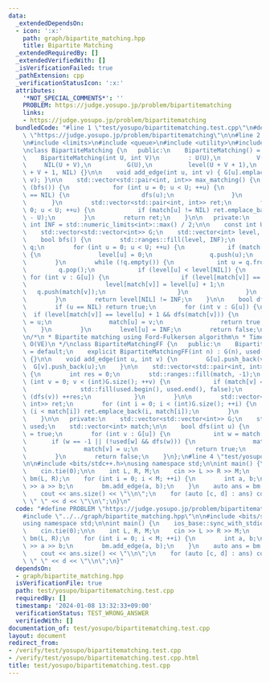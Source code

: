 ```yaml
---
data:
  _extendedDependsOn:
  - icon: ':x:'
    path: graph/bipartite_matching.hpp
    title: Bipartite Matching
  _extendedRequiredBy: []
  _extendedVerifiedWith: []
  _isVerificationFailed: true
  _pathExtension: cpp
  _verificationStatusIcon: ':x:'
  attributes:
    '*NOT_SPECIAL_COMMENTS*': ''
    PROBLEM: https://judge.yosupo.jp/problem/bipartitematching
    links:
    - https://judge.yosupo.jp/problem/bipartitematching
  bundledCode: "#line 1 \"test/yosupo/bipartitematching.test.cpp\"\n#define PROBLEM\
    \ \"https://judge.yosupo.jp/problem/bipartitematching\"\n\n#line 2 \"graph/bipartite_matching.hpp\"\
    \n#include <limits>\n#include <queue>\n#include <utility>\n#include <vector>\n\
    \nclass BipartiteMatching {\n   public:\n    BipartiteMatching() = default;\n\
    \    BipartiteMatching(int U, int V)\n        : U(U),\n          V(V),\n     \
    \     NIL(U + V),\n          G(U),\n          level(U + V + 1),\n          match(U\
    \ + V + 1, NIL) {}\n\n    void add_edge(int u, int v) { G[u].emplace_back(U +\
    \ v); }\n\n    std::vector<std::pair<int, int>> max_matching() {\n        while\
    \ (bfs()) {\n            for (int u = 0; u < U; ++u) {\n                if (match[u]\
    \ == NIL) {\n                    dfs(u);\n                }\n            }\n \
    \       }\n        std::vector<std::pair<int, int>> ret;\n        for (int u =\
    \ 0; u < U; ++u) {\n            if (match[u] != NIL) ret.emplace_back(u, match[u]\
    \ - U);\n        }\n        return ret;\n    }\n\n   private:\n    static constexpr\
    \ int INF = std::numeric_limits<int>::max() / 2;\n\n    const int U, V, NIL;\n\
    \    std::vector<std::vector<int>> G;\n    std::vector<int> level, match;\n\n\
    \    bool bfs() {\n        std::ranges::fill(level, INF);\n        std::queue<int>\
    \ q;\n        for (int u = 0; u < U; ++u) {\n            if (match[u] == NIL)\
    \ {\n                level[u] = 0;\n                q.push(u);\n            }\n\
    \        }\n        while (!q.empty()) {\n            int u = q.front();\n   \
    \         q.pop();\n            if (level[u] < level[NIL]) {\n               \
    \ for (int v : G[u]) {\n                    if (level[match[v]] == INF) {\n  \
    \                      level[match[v]] = level[u] + 1;\n                     \
    \   q.push(match[v]);\n                    }\n                }\n            }\n\
    \        }\n        return level[NIL] != INF;\n    }\n\n    bool dfs(int u) {\n\
    \        if (u == NIL) return true;\n        for (int v : G[u]) {\n          \
    \  if (level[match[v]] == level[u] + 1 && dfs(match[v])) {\n                match[v]\
    \ = u;\n                match[u] = v;\n                return true;\n        \
    \    }\n        }\n        level[u] = INF;\n        return false;\n    }\n};\n\
    \n/*\n * Bipartite matching using Ford-Fulkerson algorithm\n * Time complexity:\
    \ O(VE)\n */\nclass BipartiteMatchingFF {\n   public:\n    BipartiteMatchingFF()\
    \ = default;\n    explicit BipartiteMatchingFF(int n) : G(n), used(n), match(n)\
    \ {}\n\n    void add_edge(int u, int v) {\n        G[u].push_back(v);\n      \
    \  G[v].push_back(u);\n    }\n\n    std::vector<std::pair<int, int>> max_matching()\
    \ {\n        int res = 0;\n        std::ranges::fill(match, -1);\n        for\
    \ (int v = 0; v < (int)G.size(); ++v) {\n            if (match[v] == -1) {\n \
    \               std::fill(used.begin(), used.end(), false);\n                if\
    \ (dfs(v)) ++res;\n            }\n        }\n\n        std::vector<std::pair<int,\
    \ int>> ret;\n        for (int i = 0; i < (int)G.size(); ++i) {\n            if\
    \ (i < match[i]) ret.emplace_back(i, match[i]);\n        }\n        return ret;\n\
    \    }\n\n   private:\n    std::vector<std::vector<int>> G;\n    std::vector<bool>\
    \ used;\n    std::vector<int> match;\n\n    bool dfs(int u) {\n        used[u]\
    \ = true;\n        for (int v : G[u]) {\n            int w = match[v];\n     \
    \       if (w == -1 || (!used[w] && dfs(w))) {\n                match[u] = v;\n\
    \                match[v] = u;\n                return true;\n            }\n\
    \        }\n        return false;\n    }\n};\n#line 4 \"test/yosupo/bipartitematching.test.cpp\"\
    \n\n#include <bits/stdc++.h>\nusing namespace std;\n\nint main() {\n    ios_base::sync_with_stdio(false);\n\
    \    cin.tie(0);\n\n    int L, R, M;\n    cin >> L >> R >> M;\n    BipartiteMatching\
    \ bm(L, R);\n    for (int i = 0; i < M; ++i) {\n        int a, b;\n        cin\
    \ >> a >> b;\n        bm.add_edge(a, b);\n    }\n    auto ans = bm.max_matching();\n\
    \    cout << ans.size() << \"\\n\";\n    for (auto [c, d] : ans) cout << c <<\
    \ \" \" << d << \"\\n\";\n}\n"
  code: "#define PROBLEM \"https://judge.yosupo.jp/problem/bipartitematching\"\n\n\
    #include \"../../graph/bipartite_matching.hpp\"\n\n#include <bits/stdc++.h>\n\
    using namespace std;\n\nint main() {\n    ios_base::sync_with_stdio(false);\n\
    \    cin.tie(0);\n\n    int L, R, M;\n    cin >> L >> R >> M;\n    BipartiteMatching\
    \ bm(L, R);\n    for (int i = 0; i < M; ++i) {\n        int a, b;\n        cin\
    \ >> a >> b;\n        bm.add_edge(a, b);\n    }\n    auto ans = bm.max_matching();\n\
    \    cout << ans.size() << \"\\n\";\n    for (auto [c, d] : ans) cout << c <<\
    \ \" \" << d << \"\\n\";\n}"
  dependsOn:
  - graph/bipartite_matching.hpp
  isVerificationFile: true
  path: test/yosupo/bipartitematching.test.cpp
  requiredBy: []
  timestamp: '2024-01-08 13:32:33+09:00'
  verificationStatus: TEST_WRONG_ANSWER
  verifiedWith: []
documentation_of: test/yosupo/bipartitematching.test.cpp
layout: document
redirect_from:
- /verify/test/yosupo/bipartitematching.test.cpp
- /verify/test/yosupo/bipartitematching.test.cpp.html
title: test/yosupo/bipartitematching.test.cpp
---
```

